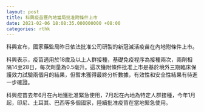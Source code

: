 ```yaml
---
layout: post
title: 科興疫苗獲內地當局批准附條件上市
date: 2021-02-06 18:08:35.000000000 +08:00
categories: rthk
---
```


科興宣布，國家藥監局昨日依法批准公司研製的新冠滅活疫苗在內地附條件上市。

科興表示，疫苗適用於18歲及以上人群接種，基礎免疫程序為接種兩次，兩劑相隔14至28日，每次劑量為0.5毫升。這次獲附條件批准上市是基於境外三期臨床保護效力試驗兩個月的結果，但暫未獲得最終分析數據，有效性和安全性結果有待進一步確證。

科興疫苗去年6月在內地獲批准緊急使用，7月起在內地為特定人群接種，今年1月起，印尼、土耳其、巴西等多個國家，陸續批准疫苗在當地緊急使用。
